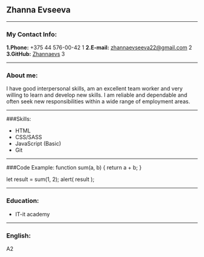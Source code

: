 ## Zhanna Evseeva
*********
### My Contact Info:
**1.Phone:** +375 44 576-00-42 1
**2.E-mail:** zhannaevseeva22@gmail.com 2
**3.GitHub:** [Zhannaevs](https://github.com/Zhannaevs) 3
*******
### About me:
 I have good interpersonal skills, am an excellent team worker and very willing to learn and develop new skills.
I am reliable and dependable and often seek new responsibilities within a wide range of employment areas.
*******
###Skills:
* HTML 
* CSS/SASS 
* JavaScript (Basic)
* Git
-----------
###Code Example:
function sum(a, b) {
  return a + b;
}

let result = sum(1, 2);
alert( result );

------
### Education:
* IT-it academy
---------
### English:
A2
